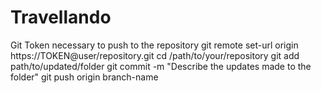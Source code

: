 # Travellando
Git Token necessary to push to the repository
git remote set-url origin https://TOKEN@user/repository.git
cd /path/to/your/repository
git add path/to/updated/folder
git commit -m "Describe the updates made to the folder"
git push origin branch-name


